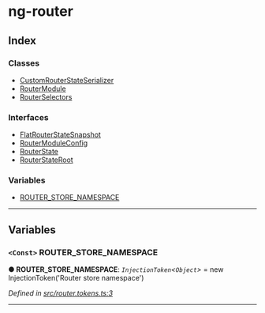 
#  ng-router

## Index

### Classes

* [CustomRouterStateSerializer](classes/customrouterstateserializer.md)
* [RouterModule](classes/routermodule.md)
* [RouterSelectors](classes/routerselectors.md)

### Interfaces

* [FlatRouterStateSnapshot](interfaces/flatrouterstatesnapshot.md)
* [RouterModuleConfig](interfaces/routermoduleconfig.md)
* [RouterState](interfaces/routerstate.md)
* [RouterStateRoot](interfaces/routerstateroot.md)

### Variables

* [ROUTER_STORE_NAMESPACE](#router_store_namespace)

---

## Variables

<a id="router_store_namespace"></a>

### `<Const>` ROUTER_STORE_NAMESPACE

**● ROUTER_STORE_NAMESPACE**: *`InjectionToken`<`Object`>* =  new InjectionToken('Router store namespace')

*Defined in [src/router.tokens.ts:3](https://github.com/salsita/ng-modules/blob/34a93e1/libs/ng-router/src/router.tokens.ts#L3)*

___

